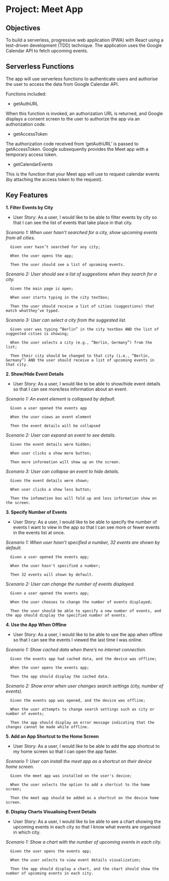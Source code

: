 # Project: Meet App

## Objectives

To build a serverless, progressive web application (PWA) with React using a
test-driven development (TDD) technique. The application uses the Google
Calendar API to fetch upcoming events.

## Serverless Functions

The app will use serverless functions to authenticate users and authorise the user to access the data from Google Calendar API.

Functions included:

-   getAuthURL

When this function is invoked, an authorization URL is returned, and Google displays a consent screen to the user to authorize the app via an authorization code.

-   getAccessToken

The authorization code received from ‘getAuthURL’ is passed to getAccessToken. Google subsequently provides the Meet app with a temporary access token.

-   getCalendarEvents

This is the function that your Meet app will use to request calendar events (by attaching the access token to the request).

## Key Features

**1. Filter Events by City**

-   User Story: As a user, I would like to be able to filter events by city so that I can see the list of events that take place in that city.

_Scenario 1: When user hasn’t searched for a city, show upcoming events from all cities._

      Given user hasn’t searched for any city;

      When the user opens the app;

      Then the user should see a list of upcoming events.

_Scenario 2: User should see a list of suggestions when they search for a city._

      Given the main page is open;

      When user starts typing in the city textbox;

      Then the user should receive a list of cities (suggestions) that match whatthey’ve typed.

_Scenario 3: User can select a city from the suggested list._

      Given user was typing “Berlin” in the city textbox AND the list of suggested cities is showing;

      When the user selects a city (e.g., “Berlin, Germany”) from the list;

      Then their city should be changed to that city (i.e., “Berlin, Germany”) AND the user should receive a list of upcoming events in that city.

**2. Show/Hide Event Details**

-   User Story: As a user, I would like to be able to show/hide event details so that I can see more/less information about an event.

_Scenario 1: An event element is collapsed by default._

      Given a user opened the events app

      When the user views an event element

      Then the event details will be collapsed

_Scenario 2: User can expand an event to see details._

      Given the event details were hidden;

      When user clicks a show more button;

      Then more information will show up on the screen.

_Scenario 3: User can collapse an event to hide details._

      Given the event details were shown;

      When user clicks a show less button;

      Then the infomation box will fold up and less information show on the screen.

**3. Specify Number of Events**

-   User Story: As a user, I would like to be able to specify the number of events I want to view in the app so that I can see more or fewer events in the events list at once.

_Scenario 1: When user hasn’t specified a number, 32 events are shown by default._

      Given a user opened the events app;

      When the user hasn't specified a number;

      Then 32 events will shown by default.

_Scenario 2: User can change the number of events displayed._

      Given a user opened the events app;

      When the user chooses to change the number of events displayed;

      Then the user should be able to specify a new number of events, and the app should display the specified number of events.

**4. Use the App When Offline**

-   User Story: As a user, I would like to be able to use the app when offline so that I can see the events I viewed the last time I was online.

_Scenario 1: Show cached data when there’s no internet connection._

      Given the events app had cached data, and the device was offline;

      When the user opens the events app;

      Then the app should display the cached data.

_Scenario 2: Show error when user changes search settings (city, number of events)._

      Given the events app was opened, and the device was offline;

      When the user attempts to change search settings such as city or number of events;

      Then the app should display an error message indicating that the changes cannot be made while offline.

**5. Add an App Shortcut to the Home Screen**

-   User Story: As a user, I would like to be able to add the app shortcut to my home screen so that I can open the app faster.

_Scenario 1: User can install the meet app as a shortcut on their device home screen._

      Given the meet app was installed on the user's device;

      When the user selects the option to add a shortcut to the home screen;

      Then the meet app should be added as a shortcut on the device home screen.

**6. Display Charts Visualising Event Details**

-   User Story: As a user, I would like to be able to see a chart showing the upcoming events in each city so that I know what events are organised in which city.

_Scenario 1: Show a chart with the number of upcoming events in each city._

      Given the user opens the events app;

      When the user selects to view event details visualization;

      Then the app should display a chart, and the chart should show the number of upcoming events in each city.
